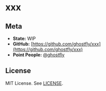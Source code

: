# xxx

## Meta

* **State:** WIP
* **GitHub:** [https://github.com/ghostfly/xxx](https://github.com/ghostfly/xxx)
* **Point People:** [@ghostfly](https://github.com/ghostfly)

## License

MIT License. See [LICENSE](LICENSE).